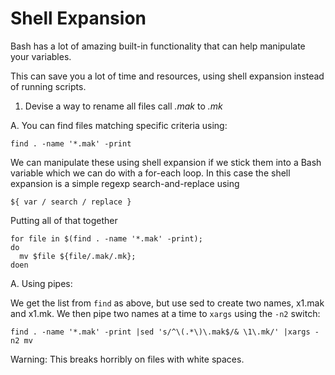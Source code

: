 Shell Expansion
===============

Bash has a lot of amazing built-in functionality that can help manipulate your variables.

This can save you a lot of time and resources, using shell expansion instead of running scripts.


1. Devise a way to rename all files call *.mak* to *.mk*


A. You can find files matching specific criteria using:

    find . -name '*.mak' -print

We can manipulate these using shell expansion if we stick them into a Bash variable which we can do with a for-each loop.
In this case the shell expansion is a simple regexp search-and-replace using

    ${ var / search / replace }

Putting all of that together


    for file in $(find . -name '*.mak' -print);
    do
      mv $file ${file/.mak/.mk};
    doen  

A. Using pipes:

We get the list from ````find```` as above, but use sed to create two names, x1.mak and x1.mk.
We then pipe two names at a time to ````xargs```` using the ````-n2```` switch:

    find . -name '*.mak' -print |sed 's/^\(.*\)\.mak$/& \1\.mk/' |xargs -n2 mv


Warning: This breaks horribly on files with white spaces.
